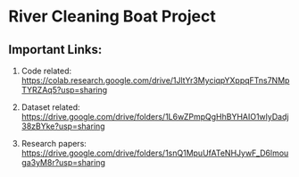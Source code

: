# River Cleaning Boat Project 

## Important Links:

1) Code related:
 https://colab.research.google.com/drive/1JltYr3MyciqpYXppqFTns7NMpTYRZAq5?usp=sharing

2) Dataset related:
https://drive.google.com/drive/folders/1L6wZPmpQgHhBYHAIO1wlyDadj38zBYke?usp=sharing

3) Research papers:
https://drive.google.com/drive/folders/1snQ1MpuUfATeNHJywF_D6lmouga3yM8r?usp=sharing
